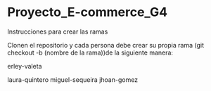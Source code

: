 # Proyecto_E-commerce_G4

Instrucciones para crear las ramas

Clonen el repositorio y cada persona debe crear su propia rama (git checkout -b (nombre de la rama))de la siguiente manera:

erley-valeta

laura-quintero
miguel-sequeira
jhoan-gomez